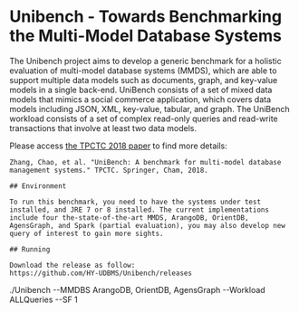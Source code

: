 # Unibench - Towards Benchmarking the Multi-Model Database Systems
The Unibench project aims to develop a generic benchmark for a holistic evaluation of multi-model database systems (MMDS), which are able to support multiple data models such as documents, graph, and key-value models in a single back-end. UniBench consists of a set of mixed data models that mimics a social commerce application, which covers data models including JSON, XML, key-value, tabular, and graph. The UniBench workload consists of a set of complex read-only queries and read-write transactions that involve at least two data models.

Please access [the TPCTC 2018 paper](https://www.cs.helsinki.fi/u/jilu/documents/UniBench.pdf) to find more details:

```
Zhang, Chao, et al. "UniBench: A benchmark for multi-model database management systems." TPCTC. Springer, Cham, 2018.

## Environment

To run this benchmark, you need to have the systems under test installed, and JRE 7 or 8 installed. The current implementations include four the-state-of-the-art MMDS, ArangoDB, OrientDB, AgensGraph, and Spark (partial evaluation), you may also develop new query of interest to gain more sights.

## Running

Download the release as follow:
https://github.com/HY-UDBMS/Unibench/releases

```
./Unibench --MMDBS ArangoDB, OrientDB, AgensGraph  --Workload ALLQueries --SF 1 
```
